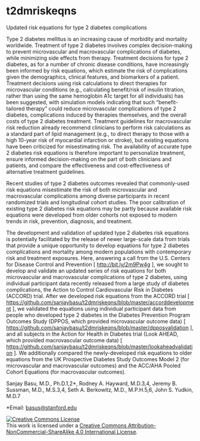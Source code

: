 # t2dmriskeqns
Updated risk equations for type 2 diabetes complications

Type 2 diabetes mellitus is an increasing cause of morbidity and mortality worldwide. Treatment of type 2 diabetes involves complex decision-making to prevent microvascular and macrovascular complications of diabetes, while minimizing side effects from therapy. Treatment decisions for type 2 diabetes, as for a number of chronic disease conditions, have increasingly been informed by risk equations, which estimate the risk of complications given the demographics, clinical features, and biomarkers of a patient. Treatment decisions using risk calculations to direct therapies for microvascular conditions (e.g., calculating benefit/risk of insulin titration, rather than using the same hemoglobin A1c target for all individuals) has been suggested, with simulation models indicating that such “benefit-tailored therapy” could reduce microvascular complications of type 2 diabetes, complications induced by therapies themselves, and the overall costs of type 2 diabetes treatment. Treatment guidelines for macrovascular risk reduction already recommend clinicians to perform risk calculations as a standard part of lipid management (e.g., to direct therapy to those with a high 10-year risk of myocardial infarction or stroke), but existing equations have been criticized for misestimating risk. The availability of accurate type 2 diabetes risk equations is therefore important to personalize treatment, ensure informed decision-making on the part of both clinicians and patients, and compare the effectiveness and cost-effectiveness of alternative treatment guidelines.

Recent studies of type 2 diabetes outcomes revealed that commonly-used risk equations misestimate the risk of both microvascular and macrovascular complications among diverse participants in recent randomized trials and longitudinal cohort studies. The poor calibration of existing type 2 diabetes risk equations may be partly because available risk equations were developed from older cohorts not exposed to modern trends in risk, prevention, diagnosis, and treatment.

The development and validation of updated type 2 diabetes risk equations is potentially facilitated by the release of newer large-scale data from trials that provide a unique opportunity to develop equations for type 2 diabetes complications and mortality among modern populations with contemporary risk and treatment exposures. Here, answering a call from the U.S. Centers for Disease Control and Prevention [ http://bit.ly/2m9Pw4g ], we sought to develop and validate an updated series of risk equations for both microvascular and macrovascular complications of type 2 diabetes, using individual participant data recently released from a large study of diabetes complications, the Action to Control Cardiovascular Risk in Diabetes (ACCORD) trial. After we developed risk equations from the ACCORD trial [ https://github.com/sanjaybasu/t2dmriskeqns/blob/master/accorddevelopment ], we validated the equations using individual participant data from people who developed type 2 diabetes in the Diabetes Prevention Program Outcomes Study (DPPOS, which provided microvascular outcome data) [ https://github.com/sanjaybasu/t2dmriskeqns/blob/master/dpposvalidation ], and all subjects in the Action for Health in Diabetes trial (Look AHEAD, which provided macrovascular outcome data) [ https://github.com/sanjaybasu/t2dmriskeqns/blob/master/lookaheadvalidation ]. We additionally compared the newly-developed risk equations to older equations from the UK Prospective Diabetes Study Outcomes Model 2 (for microvascular and macrovascular outcomes) and the ACC/AHA Pooled Cohort Equations (for macrovascular outcomes).


Sanjay Basu, M.D., Ph.D.1,2*, Rodney A. Hayward, M.D.3,4, Jeremy B. Sussman, M.D., M.S.3,4, Seth A. Berkowitz, M.D., M.P.H.5,6, John S. Yudkin, M.D.7

*Email: basus@stanford.edu

<a rel="license" href="http://creativecommons.org/licenses/by-nc-sa/4.0/"><img alt="Creative Commons License" style="border-width:0" src="https://i.creativecommons.org/l/by-nc-sa/4.0/80x15.png" /></a><br />This work is licensed under a <a rel="license" href="http://creativecommons.org/licenses/by-nc-sa/4.0/">Creative Commons Attribution-NonCommercial-ShareAlike 4.0 International License</a>.
